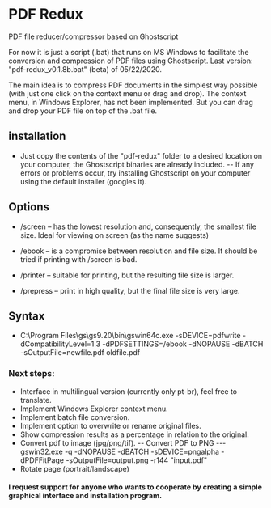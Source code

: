 # PDF Redux
PDF file reducer/compressor based on Ghostscript

For now it is just a script (.bat) that runs on MS Windows to facilitate the conversion and compression of PDF files using Ghostscript.
Last version: "pdf-redux_v0.1.8b.bat" (beta) of 05/22/2020.

The main idea is to compress PDF documents in the simplest way possible (with just one click on the context menu or drag and drop).
The context menu, in Windows Explorer, has not been implemented. But you can drag and drop your PDF file on top of the .bat file.


## installation
- Just copy the contents of the "pdf-redux" folder to a desired location on your computer, the Ghostscript binaries are already included.
-- If any errors or problems occur, try installing Ghostscript on your computer using the default installer (googles it).
  

## Options
- /screen – has the lowest resolution and, consequently, the smallest file size. Ideal for viewing on screen (as the name suggests)

- /ebook – is a compromise between resolution and file size. It should be tried if printing with /screen is bad.

- /printer – suitable for printing, but the resulting file size is larger.

- /prepress – print in high quality, but the final file size is very large.


## Syntax
- C:\Program Files\gs\gs9.20\bin\gswin64c.exe -sDEVICE=pdfwrite -dCompatibilityLevel=1.3 -dPDFSETTINGS=/ebook -dNOPAUSE -dBATCH -sOutputFile=newfile.pdf oldfile.pdf


### Next steps:

- Interface in multilingual version (currently only pt-br), feel free to translate.
- Implement Windows Explorer context menu.
- Implement batch file conversion.
- Implement option to overwrite or rename original files.
- Show compression results as a percentage in relation to the original.
- Convert pdf to image (jpg/png/tif).
-- Convert PDF to PNG
--- gswin32.exe -q -dNOPAUSE -dBATCH -sDEVICE=pngalpha -dPDFFitPage -sOutputFile=output.png -r144 "input.pdf"
- Rotate page (portrait/landscape)

#### I request support for anyone who wants to cooperate by creating a simple graphical interface and installation program.
